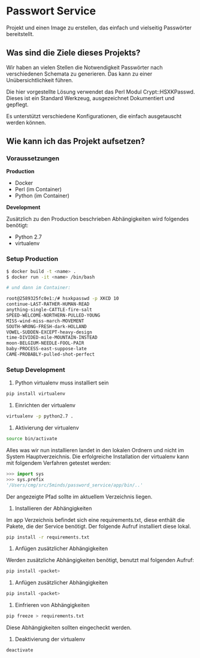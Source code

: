 # Passwort Service

Projekt und einen Image zu erstellen, das einfach und vielseitig Passwörter
bereitstellt.

## Was sind die Ziele dieses Projekts?

Wir haben an vielen Stellen die Notwendigkeit Passwörter nach verschiedenen
Schemata zu generieren. Das kann zu einer Unübersichtlichkeit führen.

Die hier vorgestellte Lösung verwendet das Perl Modul Crypt::HSXKPasswd.
Dieses ist ein Standard Werkzeug, ausgezeichnet Dokumentiert und gepflegt.

Es unterstützt verschiedene Konfigurationen, die einfach ausgetauscht werden können.

## Wie kann ich das Projekt aufsetzen?

### Voraussetzungen

**Production**

* Docker
* Perl (im Container)
* Python (im Container)

**Development**

Zusätzlich zu den Production beschrieben Abhängigkeiten wird folgendes benötigt:

* Python 2.7
* virtualenv

### Setup Production

```bash
$ docker build -t <name> .
$ docker run -it <name> /bin/bash

# und dann im Container:

root@2589325fc0e1:/# hsxkpasswd -p XKCD 10
continue-LAST-RATHER-HUMAN-READ
anything-single-CATTLE-fire-salt
SPEED-WELCOME-NORTHERN-PULLED-YOUNG
MISS-wind-miss-march-MOVEMENT
SOUTH-WRONG-FRESH-dark-HOLLAND
VOWEL-SUDDEN-EXCEPT-heavy-design
time-DIVIDED-mile-MOUNTAIN-INSTEAD
moon-BELGIUM-NEEDLE-FOOL-PAIR
baby-PROCESS-east-suppose-late
CAME-PROBABLY-pulled-shot-perfect
```

### Setup Development

1. Python virtualenv muss installiert sein

  ```bash
  pip install virtualenv
  ```

1. Einrichten der virtualenv

  ```bash
  virtualenv -p python2.7 .
  ```

1. Aktivierung der virtualenv

  ```bash
  source bin/activate
  ```

  Alles was wir nun installieren landet in den lokalen Ordnern und nicht im
  System Hauptverzeichnis. Die erfolgreiche Installation der virtualenv kann mit
  folgendem Verfahren getestet werden:

  ```python
  >>> import sys
  >>> sys.prefix
  '/Users/cmg/src/5minds/password_service/app/bin/..'
  ```

  Der angezeigte Pfad sollte im aktuellem Verzeichnis liegen.

1. Installieren der Abhängigkeiten

  Im app Verzeichnis befindet sich eine requirements.txt, diese enthält die
  Pakete, die der Service benötigt.  Der folgende Aufruf installiert diese
  lokal.

  ```bash
  pip install -r requirements.txt
  ```

1. Anfügen zusätzlicher Abhängigkeiten

  Werden zusätzliche Abhängigkeiten benötigt, benutzt mal folgenden Aufruf:

  ```bash
  pip install <packet>
  ```

1. Anfügen zusätzlicher Abhängigkeiten

  ```bash
  pip install <packet>
  ```

1. Einfrieren von Abhängigkeiten

  ```bash
  pip freeze > requirements.txt
  ```

  Diese Abhängigkeiten sollten eingecheckt werden.

1. Deaktivierung der virtualenv

  ```bash
  deactivate
  ```

